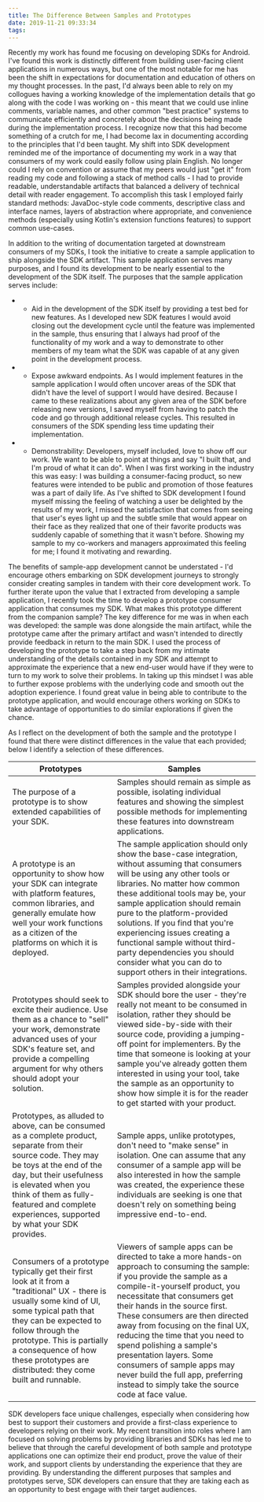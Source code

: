 ```yaml
---
title: The Difference Between Samples and Prototypes
date: 2019-11-21 09:33:34
tags:
---
```


Recently my work has found me focusing on developing SDKs for Android. I've found this work is distinctly different from building user-facing client applications in numerous ways, but one of the most notable for me has been the shift in expectations for documentation and education of others on my thought processes. In the past, I'd always been able to rely on my collogues having a working knowledge of the implementation details that go along with the code I was working on - this meant that we could use inline comments, variable names, and other common "best practice" systems to communicate efficiently and concretely about the decisions being made during the implementation process. I recognize now that this had become something of a crutch for me, I had become lax in documenting according to the principles that I'd been taught. My shift into SDK development reminded me of the importance of documenting my work in a way that consumers of my work could easily follow using plain English. No longer could I rely on convention or assume that my peers would just "get it" from reading my code and following a stack of method calls - I had to provide readable, understandable artifacts that balanced a delivery of technical detail with reader engagement. To accomplish this task I employed fairly standard methods: JavaDoc-style code comments, descriptive class and interface names, layers of abstraction where appropriate, and convenience methods (especially using Kotlin's extension functions features) to support common use-cases.

In addition to the writing of documentation targeted at downstream consumers of my SDKs, I took the initiative to create a sample application to ship alongside the SDK artifact. This sample application serves many purposes, and I found its development to be nearly essential to the development of the SDK itself. The purposes that the sample application serves include:

* - Aid in the development of the SDK itself by providing a test bed for new features. As I developed new SDK features I would avoid closing out the development cycle until the feature was implemented in the sample, thus ensuring that I always had proof of the functionality of my work and a way to demonstrate to other members of my team what the SDK was capable of at any given point in the development process.

* - Expose awkward endpoints. As I would implement features in the sample application I would often uncover areas of the SDK that didn't have the level of support I would have desired. Because I came to these realizations about any given area of the SDK before releasing new versions, I saved myself from having to patch the code and go through additional release cycles. This resulted in consumers of the SDK spending less time updating their implementation.

* - Demonstrability: Developers, myself included, love to show off our work. We want to be able to point at things and say "I built that, and I'm proud of what it can do". When I was first working in the industry this was easy: I was building a consumer-facing product, so new features were intended to be public and promotion of those features was a part of daily life. As I've shifted to SDK development I found myself missing the feeling of watching a user be delighted by the results of my work, I missed the satisfaction that comes from seeing that user's eyes light up and the subtle smile that would appear on their face as they realized that one of their favorite products was suddenly capable of something that it wasn't before. Showing my sample to my co-workers and managers approximated this feeling for me; I found it motivating and rewarding.

The benefits of sample-app development cannot be understated - I'd encourage others embarking on SDK development journeys to strongly consider creating samples in tandem with their core development work. To further iterate upon the value that I extracted from developing a sample application, I recently took the time to develop a prototype consumer application that consumes my SDK. What makes this prototype different from the companion sample? The key difference for me was in when each was developed: the sample was done alongside the main artifact, while the prototype came after the primary artifact and wasn't intended to directly provide feedback in return to the main SDK. I used the process of developing the prototype to take a step back from my intimate understanding of the details contained in my SDK and attempt to approximate the experience that a new end-user would have if they were to turn to my work to solve their problems. In taking up this mindset I was able to further expose problems with the underlying code and smooth out the adoption experience. I found great value in being able to contribute to the prototype application, and would encourage others working on SDKs to take advantage of opportunities to do similar explorations if given the chance.

As I reflect on the development of both the sample and the prototype I found that there were distinct differences in the value that each provided; below I identify a selection of these differences.

| Prototypes | Samples |
|-|-|
| The purpose of a prototype is to show extended capabilities of your SDK. | Samples should remain as simple as possible, isolating individual features and showing the simplest possible methods for implementing these features into downstream applications. |
| A prototype is an opportunity to show how your SDK can integrate with platform features, common libraries, and generally emulate how well your work functions as a citizen of the platforms on which it is deployed. | The sample application should only show the base-case integration, without assuming that consumers will be using any other tools or libraries. No matter how common these additional tools may be, your sample application should remain pure to the platform-provided solutions. If you find that you're experiencing issues creating a functional sample without third-party dependencies you should consider what you can do to support others in their integrations. |
| Prototypes should seek to excite their audience. Use them as a chance to "sell" your work, demonstrate advanced uses of your SDK's feature set, and provide a compelling argument for why others should adopt your solution. | Samples provided alongside your SDK should bore the user - they're really not meant to be consumed in isolation, rather they should be viewed side-by-side with their source code, providing a jumping-off point for implementers. By the time that someone is looking at your sample you've already gotten them interested in using your tool, take the sample as an opportunity to show how simple it is for the reader to get started with your product. |
| Prototypes, as alluded to above, can be consumed as a complete product, separate from their source code. They may be toys at the end of the day, but their usefulness is elevated when you think of them as fully-featured and complete experiences, supported by what your SDK provides. | Sample apps, unlike prototypes, don't need to "make sense" in isolation. One can assume that any consumer of a sample app will be also interested in how the sample was created, the experience these individuals are seeking is one that doesn't rely on something being impressive end-to-end. |
| Consumers of a prototype typically get their first look at it from a "traditional" UX - there is usually some kind of UI, some typical path that they can be expected to follow through the prototype. This is partially a consequence of how these prototypes are distributed: they come built and runnable. | Viewers of sample apps can be directed to take a more hands-on approach to consuming the sample: if you provide the sample as a compile-it-yourself product, you necessitate that consumers get their hands in the source first. These consumers are then directed away from focusing on the final UX, reducing the time that you need to spend polishing a sample's presentation layers. Some consumers of sample apps may never build the full app, preferring instead to simply take the source code at face value. |

SDK developers face unique challenges, especially when considering how best to support their customers and provide a first-class experience to developers relying on their work. My recent transition into roles where I am focused on solving problems by providing libraries and SDKs has led me to believe that through the careful development of both sample and prototype applications one can optimize their end product, prove the value of their work, and support clients by understanding the experience that they are providing. By understanding the different purposes that samples and prototypes serve, SDK developers can ensure that they are taking each as an opportunity to best engage with their target audiences.
